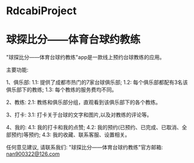 # RdcabiProject
# 球探比分——体育台球约教练

  "球探比分——体育台球约教练"app是一款线上预约台球教练的应用。
  
  主要功能:
  
  1、俱乐部:
    1.1: 提供了成都市热门的7家台球俱乐部;
    1.2: 每个俱乐部都配有3名该俱乐部下的教练;
    1.3: 每个教练的服务费均不同。
    
  2、教练:
    2.1: 教练和俱乐部分组，直观看到该俱乐部下的各个教练。
    
  3、打卡:
    3.1: 打卡关于台球的文字和图片,以及对教练的评论等。
  
  4、我的:
    4.1: 我的打卡和我的点赞;
    4.2: 我的预约(已预约、已完成、已取消、全部预约)等预约;
    4.3: 我的收藏、联系客服、设置相关。
   
  任何意见建议, 请联系我们: 
  "球探比分——体育台球约教练"官方邮箱: nan900322@126.com
